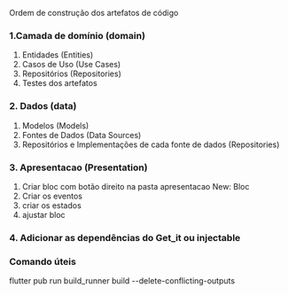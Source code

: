 Ordem de construção dos artefatos de código

### 1.Camada de domínio (domain)
1. Entidades (Entities)
2. Casos de Uso (Use Cases)
3. Repositórios (Repositories)
4. Testes dos artefatos
### 2. Dados (data)
1. Modelos (Models)
2. Fontes de Dados (Data Sources)
3. Repositórios e Implementações de cada fonte de dados (Repositories)
### 3. Apresentacao (Presentation)
1. Criar bloc com botão direito na pasta apresentacao New: Bloc
2. Criar os eventos 
3. criar os estados 
4. ajustar bloc
### 4. Adicionar as dependências do Get_it ou injectable


### Comando úteis


flutter pub run build_runner build --delete-conflicting-outputs

